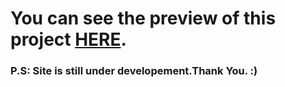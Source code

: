 # You can see the preview of this project [HERE](https://vivdhiman.github.io/WeatherApp/).

### P.S: Site is still under developement.Thank You. :) 


